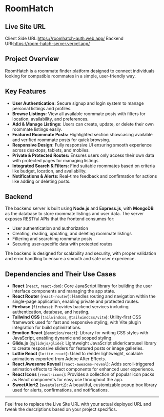 # RoomHatch

## Live Site URL
Client Side URL:https://roomhatch-auth.web.app/
Backend URl:https://room-hatch-server.vercel.app/

## Project Overview
RoomHatch is a roommate finder platform designed to connect individuals looking for compatible roommates in a simple, user-friendly way.

## Key Features

- **User Authentication:** Secure signup and login system to manage personal listings and profiles.
- **Browse Listings:** View all available roommate posts with filters for location, availability, and preferences.
- **Add & Manage Listings:** Users can create, update, or delete their own roommate listings easily.
- **Featured Roommate Posts:** Highlighted section showcasing available and verified roommate posts for quick browsing.
- **Responsive Design:** Fully responsive UI ensuring smooth experience across desktops, tablets, and mobiles.
- **Private & Protected Routes:** Ensures users only access their own data with protected pages for managing listings.
- **Integrated Search & Filters:** Find suitable roommates based on criteria like budget, location, and availability.
- **Notifications & Alerts:** Real-time feedback and confirmation for actions like adding or deleting posts.

## Backend

The backend server is built using **Node.js** and **Express.js**, with **MongoDB** as the database to store roommate listings and user data. The server exposes RESTful APIs that the frontend consumes for:

- User authentication and authorization
- Creating, reading, updating, and deleting roommate listings
- Filtering and searching roommate posts
- Securing user-specific data with protected routes

The backend is designed for scalability and security, with proper validation and error handling to ensure a smooth and safe user experience.

## Dependencies and Their Use Cases

- **React** (`react`, `react-dom`): Core JavaScript library for building the user interface components and managing the app state.
- **React Router** (`react-router`): Handles routing and navigation within the single-page application, enabling private and protected routes.
- **Firebase** (`firebase`): Provides backend services including authentication, database, and hosting.
- **Tailwind CSS** (`tailwindcss`, `@tailwindcss/vite`): Utility-first CSS framework used for fast and responsive styling, with Vite plugin integration for build optimizations.
- **Emotion React** (`@emotion/react`): Library for writing CSS styles with JavaScript, enabling dynamic and scoped styling.
- **Glide.js** (`@glidejs/glide`): Lightweight JavaScript slider/carousel library to create responsive sliders for featured posts or image galleries.
- **Lottie React** (`lottie-react`): Used to render lightweight, scalable animations exported from Adobe After Effects.
- **React Awesome Reveal** (`react-awesome-reveal`): Adds scroll-triggered animation effects to React components for enhanced user experience.
- **React Icons** (`react-icons`): Provides a collection of popular icon packs as React components for easy use throughout the app.
- **SweetAlert2** (`sweetalert2`): A beautiful, customizable popup box library used for alerts, confirmations, and notifications.

---

Feel free to replace the Live Site URL with your actual deployed URL and tweak the descriptions based on your project specifics.
